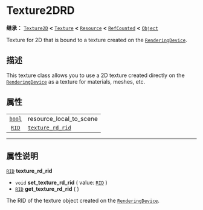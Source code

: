 <!-- ⚠ 请勿编辑本文件 ⚠ -->
<!-- 本文档使用脚本从 WeDot 引擎源码仓库生成。 -->
<!-- 生成脚本：https://github.com/WeDot-Engine/WeDot/tree/master/doc/tools/make_md.py； -->
<!-- 原文件：https://github.com/WeDot-Engine/WeDot/tree/master/doc/classes/Texture2DRD.xml。 -->

<div id="_class_texture2drd"></div>

# Texture2DRD

**继承：** [`Texture2D`](class_texture2d.md) **<** [`Texture`](class_texture.md) **<** [`Resource`](class_resource.md) **<** [`RefCounted`](class_refcounted.md) **<** [`Object`](class_object.md)

Texture for 2D that is bound to a texture created on the [`RenderingDevice`](class_renderingdevice.md).

## 描述

This texture class allows you to use a 2D texture created directly on the [`RenderingDevice`](class_renderingdevice.md) as a texture for materials, meshes, etc.

## 属性

|||
|:-:|:--|
| [`bool`](class_bool.md) | resource_local_to_scene                                                            | ``false`` (overrides [`Resource`](class_resource.md#class_resource_property_resource_local_to_scene)) |
| [`RID`](class_rid.md)   | [`texture_rd_rid`](class_texture2drd.md#class_texture2drd_property_texture_rd_rid) |                                                                                                       |

<!-- rst-class:: classref-section-separator -->

---

## 属性说明

<div id="_class_texture2drd_property_texture_rd_rid"></div>

[`RID`](class_rid.md) **texture_rd_rid** <div id="class_texture2drd_property_texture_rd_rid"></div>

- `void` **set_texture_rd_rid** ( value: [`RID`](class_rid.md) )
- [`RID`](class_rid.md) **get_texture_rd_rid** ( )

The RID of the texture object created on the [`RenderingDevice`](class_renderingdevice.md).

[^virtual]: 本方法通常需要用户覆盖才能生效。
[^const]: 本方法无副作用，不会修改该实例的任何成员变量。
[^vararg]: 本方法除了能接受在此处描述的参数外，还能够继续接受任意数量的参数。
[^constructor]: 本方法用于构造某个类型。
[^static]: 调用本方法无需实例，可直接使用类名进行调用。
[^operator]: 本方法描述的是使用本类型作为左操作数的有效运算符。
[^bitfield]: 这个值是由下列位标志构成位掩码的整数。
[^void]: 无返回值。
